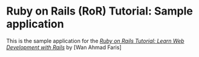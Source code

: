 # Ruby on Rails (RoR) Tutorial: Sample application

This is the sample application for the 
[*Ruby on Rails Tutorial: 
Learn Web Development with Rails*](http://www.railstutorial.org/)
by [Wan Ahmad Faris]